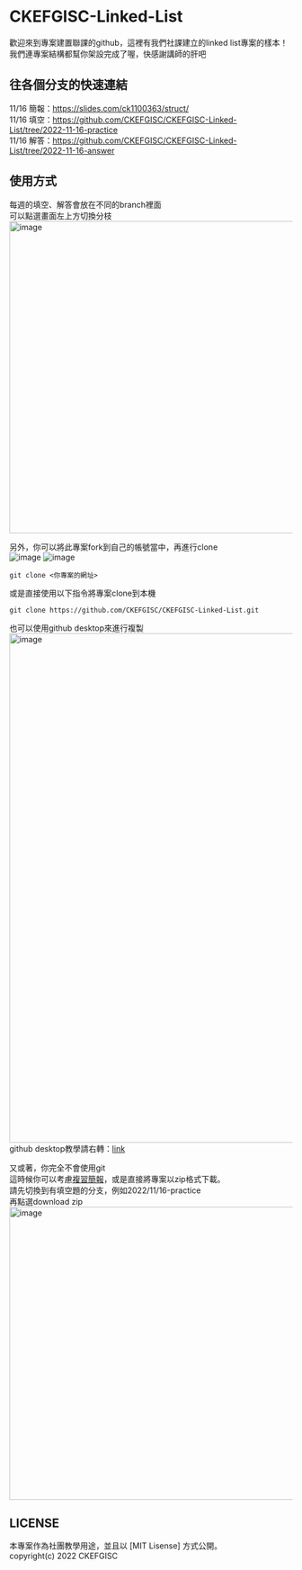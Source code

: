 # CKEFGISC-Linked-List
歡迎來到專案建置聯課的github，這裡有我們社課建立的linked list專案的樣本！<br>
我們連專案結構都幫你架設完成了喔，快感謝講師的肝吧<br>

## 往各個分支的快速連結
11/16 簡報：https://slides.com/ck1100363/struct/ <br>
11/16 填空：https://github.com/CKEFGISC/CKEFGISC-Linked-List/tree/2022-11-16-practice<br>
11/16 解答：https://github.com/CKEFGISC/CKEFGISC-Linked-List/tree/2022-11-16-answer<br>


## 使用方式
每週的填空、解答會放在不同的branch裡面<br>
可以點選畫面左上方切換分枝
<img width="555" alt="image" src="https://user-images.githubusercontent.com/99801904/201915357-7094f14a-1041-42cb-a434-ba097e733e15.png"><br>

另外，你可以將此專案fork到自己的帳號當中，再進行clone<br>
![image](https://user-images.githubusercontent.com/99801904/201918009-510d7369-eec0-46d1-8a1b-5f26808584d2.png)
![image](https://user-images.githubusercontent.com/99801904/201918234-9a5fe780-5dae-47af-aba9-ce172a5f4dab.png)
```
git clone <你專案的網址>
```

或是直接使用以下指令將專案clone到本機<br>
```
git clone https://github.com/CKEFGISC/CKEFGISC-Linked-List.git
```
也可以使用github desktop來進行複製<br>
<img width="906" alt="image" src="https://user-images.githubusercontent.com/99801904/201916131-d7dc6838-cf77-4f48-8995-d38d7e98df29.png"><br>
github desktop教學請右轉：[link](https://medium.com/@u10200001/github-desktop-%E4%BD%BF%E7%94%A8%E6%96%B9%E6%B3%95-9172146edc72)<br>

又或著，你完全不會使用git<br>
這時候你可以考慮[複習簡報](https://slides.com/justintsai-1/git)，或是直接將專案以zip格式下載。<br>
請先切換到有填空題的分支，例如2022/11/16-practice<br>
再點選download zip<br>
<img width="521" alt="image" src="https://user-images.githubusercontent.com/99801904/201916689-be37cbea-5ea5-44f0-a06f-bbb97d40739f.png"><br>

## LICENSE
本專案作為社團教學用途，並且以 [MIT Lisense] 方式公開。<br>
copyright(c) 2022 CKEFGISC<br>
